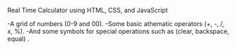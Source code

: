 Real Time Calculator using HTML, CSS, and JavaScript

-A grid of numbers (0-9 and 00).
-Some basic athematic operators (+, -, /, x, %).
-And some symbols for special operations such as (clear, backspace, equal)      .
